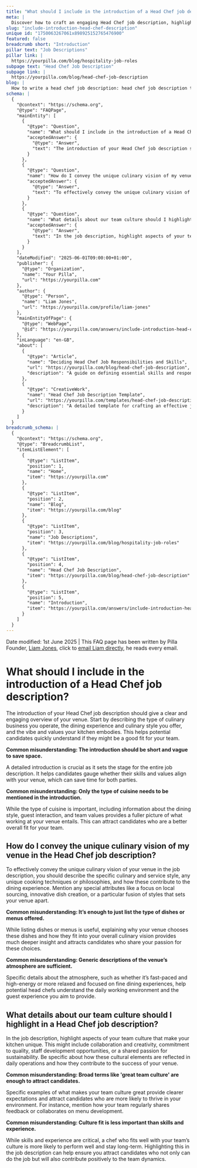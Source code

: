 ```yaml
---
title: "What should I include in the introduction of a Head Chef job description?"
meta: |
  Discover how to craft an engaging Head Chef job description, highlighting your venue's culinary style, team culture, and unique dining experience.
slug: "include-introduction-head-chef-description"
unique id: "1750063267061x898925152765476900"
featured: false
breadcrumb short: "Introduction"
pillar text: "Job Descriptions"
pillar link: |
  https://yourpilla.com/blog/hospitality-job-roles
subpage text: "Head Chef Job Description"
subpage link: |
  https://yourpilla.com/blog/head-chef-job-description
blog: |
  How to write a head chef job description: head chef job description template included.
schema: |
  {
    "@context": "https://schema.org",
    "@type": "FAQPage",
    "mainEntity": [
      {
        "@type": "Question",
        "name": "What should I include in the introduction of a Head Chef job description?",
        "acceptedAnswer": {
          "@type": "Answer",
          "text": "The introduction of your Head Chef job description should provide a clear and engaging overview of your venue. Describe the type of culinary business you operate, the dining experience and style, and the values your kitchen upholds. This introduction helps potential candidates quickly determine if they might be a good match for your team. A detailed introduction is essential as it sets the tone for the entire job description and assists candidates in assessing if their skills and values align with what your venue offers."
        }
      },
      {
        "@type": "Question",
        "name": "How do I convey the unique culinary vision of my venue in the Head Chef job description?",
        "acceptedAnswer": {
          "@type": "Answer",
          "text": "To effectively convey the unique culinary vision of your venue in the job description, describe your specific culinary and service style, any unique cooking techniques or philosophies, and how these enhance the dining experience. Include details such as a focus on local sourcing, innovative dish creation, or a particular fusion of styles that characterise your venue. This deeper insight into your culinary vision helps attract candidates who share your passion for these culinary choices."
        }
      },
      {
        "@type": "Question",
        "name": "What details about our team culture should I highlight in a Head Chef job description?",
        "acceptedAnswer": {
          "@type": "Answer",
          "text": "In the job description, highlight aspects of your team culture that make your kitchen distinct, such as collaboration, creativity, quality commitment, staff development opportunities, or passion for sustainability. Be specific about how these cultural elements are integral to daily operations and contribute to the success of your venue. Emphasising these details not only offers clear expectations but also attracts candidates likely to thrive in and enrich your team environment."
        }
      }
    ],
    "dateModified": "2025-06-01T09:00:00+01:00",
    "publisher": {
      "@type": "Organization",
      "name": "Your Pilla",
      "url": "https://yourpilla.com"
    },
    "author": {
      "@type": "Person",
      "name": "Liam Jones",
      "url": "https://yourpilla.com/profile/liam-jones"
    },
    "mainEntityOfPage": {
      "@type": "WebPage",
      "@id": "https://yourpilla.com/answers/include-introduction-head-chef-description"
    },
    "inLanguage": "en-GB",
    "about": [
      {
        "@type": "Article",
        "name": "Deciding Head Chef Job Responsibilities and Skills",
        "url": "https://yourpilla.com/blog/head-chef-job-description",
        "description": "A guide on defining essential skills and responsibilities for a Head Chef to ensure finding the right match for your culinary venue."
      },
      {
        "@type": "CreativeWork",
        "name": "Head Chef Job Description Template",
        "url": "https://yourpilla.com/templates/head-chef-job-description",
        "description": "A detailed template for crafting an effective job description for a Head Chef position, outlining necessary qualifications and expectations."
      }
    ]
  }
breadcrumb_schema: |
  {
    "@context": "https://schema.org",
    "@type": "BreadcrumbList",
    "itemListElement": [
      {
        "@type": "ListItem",
        "position": 1,
        "name": "Home",
        "item": "https://yourpilla.com"
      },
      {
        "@type": "ListItem",
        "position": 2,
        "name": "Blog",
        "item": "https://yourpilla.com/blog"
      },
      {
        "@type": "ListItem",
        "position": 3,
        "name": "Job Descriptions",
        "item": "https://yourpilla.com/blog/hospitality-job-roles"
      },
      {
        "@type": "ListItem",
        "position": 4,
        "name": "Head Chef Job Description",
        "item": "https://yourpilla.com/blog/head-chef-job-description"
      },
      {
        "@type": "ListItem",
        "position": 5,
        "name": "Introduction",
        "item": "https://yourpilla.com/answers/include-introduction-head-chef-description"
      }
    ]
  }
---
```


Date modified: 1st June 2025 | This FAQ page has been written by Pilla Founder, [Liam Jones](https://yourpilla.com/profile/liam-jones), click to [email Liam directly](https://mailto:liam@yourpilla.com), he reads every email.

# What should I include in the introduction of a Head Chef job description?

The introduction of your Head Chef job description should give a clear and engaging overview of your venue. Start by describing the type of culinary business you operate, the dining experience and culinary style you offer, and the vibe and values your kitchen embodies. This helps potential candidates quickly understand if they might be a good fit for your team.

**Common misunderstanding: The introduction should be short and vague to save space.**

A detailed introduction is crucial as it sets the stage for the entire job description. It helps candidates gauge whether their skills and values align with your venue, which can save time for both parties.

**Common misunderstanding: Only the type of cuisine needs to be mentioned in the introduction.**

While the type of cuisine is important, including information about the dining style, guest interaction, and team values provides a fuller picture of what working at your venue entails. This can attract candidates who are a better overall fit for your team.

## How do I convey the unique culinary vision of my venue in the Head Chef job description?

To effectively convey the unique culinary vision of your venue in the job description, you should describe the specific culinary and service style, any unique cooking techniques or philosophies, and how these contribute to the dining experience. Mention any special attributes like a focus on local sourcing, innovative dish creation, or a particular fusion of styles that sets your venue apart.

**Common misunderstanding: It’s enough to just list the type of dishes or menus offered.**

While listing dishes or menus is useful, explaining why your venue chooses these dishes and how they fit into your overall culinary vision provides much deeper insight and attracts candidates who share your passion for these choices.

**Common misunderstanding: Generic descriptions of the venue’s atmosphere are sufficient.**

Specific details about the atmosphere, such as whether it’s fast-paced and high-energy or more relaxed and focused on fine dining experiences, help potential head chefs understand the daily working environment and the guest experience you aim to provide.

## What details about our team culture should I highlight in a Head Chef job description?

In the job description, highlight aspects of your team culture that make your kitchen unique. This might include collaboration and creativity, commitment to quality, staff development opportunities, or a shared passion for sustainability. Be specific about how these cultural elements are reflected in daily operations and how they contribute to the success of your venue.

**Common misunderstanding: Broad terms like 'great team culture' are enough to attract candidates.**

Specific examples of what makes your team culture great provide clearer expectations and attract candidates who are more likely to thrive in your environment. For instance, mention how your team regularly shares feedback or collaborates on menu development.

**Common misunderstanding: Culture fit is less important than skills and experience.**

While skills and experience are critical, a chef who fits well with your team’s culture is more likely to perform well and stay long-term. Highlighting this in the job description can help ensure you attract candidates who not only can do the job but will also contribute positively to the team dynamics.